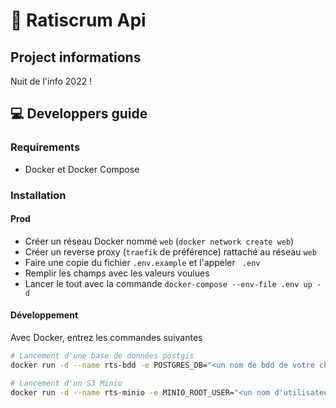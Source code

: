 # 🐀 Ratiscrum Api

## Project informations

Nuit de l'info 2022 !

## 💻 Developpers guide

### Requirements
- Docker et Docker Compose

### Installation

#### Prod

- Créer un réseau Docker nommé `web` (`docker network create web`)
- Créer un reverse proxy (`traefik` de préférence) rattaché au réseau `web`
- Faire une copie du fichier `.env.example` et l'appeler ` .env`
- Remplir les champs avec les valeurs voulues
- Lancer le tout avec la commande `docker-compose --env-file .env up -d`  

#### Développement 

Avec Docker, entrez les commandes suivantes 
```sh
# Lancement d'une base de données postgis
docker run -d --name rts-bdd -e POSTGRES_DB="<un nom de bdd de votre choix>" -e POSTGRES_USER="<un nom d'utilisateur de votre choix>" -e POSTGRES_PASSWORD="<un mot de passe de votre choix>" -p 5432:5432 postgis/postgis

# Lancement d'un S3 Minio
docker run -d --name rts-minio -e MINIO_ROOT_USER="<un nom d'utilisateur de votre choix>" -e MINIO_ROOT_PASSWORD="<un mot de passe de votre choix>" -p 9000:9000 -p 9001:9001 minio/minio server /data --console-address ":9001"
```

